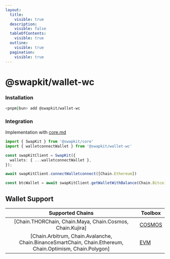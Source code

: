 ```yaml
---
layout:
  title:
    visible: true
  description:
    visible: false
  tableOfContents:
    visible: true
  outline:
    visible: true
  pagination:
    visible: true
---
```


# @swapkit/wallet-wc

### **Installation**

```bash
<pnpm|bun> add @swapkit/wallet-wc
```

### Integration

Implementation with [core.md](../packages/core.md "mention")

```typescript
import { SwapKit } from '@swapkit/core'
import { walletconnectWallet } from '@swapkit/wallet-wc'

const swapKitClient = SwapKit({
  wallets: { ...walletconnectWallet },
});

await swapKitClient.connectWalletconnect([Chain.Ethereum])

const btcWallet = await swapKitClient.getWalletWithBalance(Chain.Bitcoin)
```

## Wallet Support

<table data-full-width="false"><thead><tr><th width="614" align="center">Supported Chains</th><th>Toolbox</th></tr></thead><tbody><tr><td align="center">[Chain.THORChain, Chain.Maya, Chain.Cosmos, Chain.Kujira]</td><td><a href="../toolboxes/swapkit-toolbox-cosmos.md">COSMOS</a></td></tr><tr><td align="center">[Chain.Arbitrum, Chain.Avalanche, Chain.BinanceSmartChain, Chain.Ethereum, Chain.Optimism, Chain.Polygon]</td><td><a href="../toolboxes/swapkit-toolbox-evm.md">EVM</a></td></tr></tbody></table>

